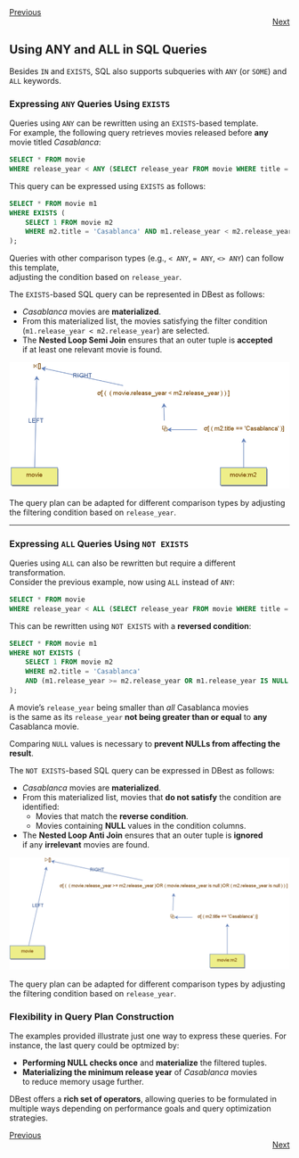 <div align="left">
    <a href="./18.1.2 - NOT-IN-vs-NOT-EXISTS.md">Previous</a>
</div>
<div align="right">
  <a href="./18.1.4 - Subqueries-and-direct-comparisons.md">Next</a>
</div>

## Using ANY and ALL in SQL Queries  

Besides `IN` and `EXISTS`, SQL also supports subqueries with `ANY` (or `SOME`) and `ALL` keywords.  

### Expressing `ANY` Queries Using `EXISTS`  

Queries using `ANY` can be rewritten using an `EXISTS`-based template.  
For example, the following query retrieves movies released before **any** movie titled *Casablanca*:  

```sql
SELECT * FROM movie  
WHERE release_year < ANY (SELECT release_year FROM movie WHERE title = 'Casablanca');  
```

This query can be expressed using `EXISTS` as follows:  

```sql
SELECT * FROM movie m1  
WHERE EXISTS (  
    SELECT 1 FROM movie m2  
    WHERE m2.title = 'Casablanca' AND m1.release_year < m2.release_year  
);  
```

Queries with other comparison types (e.g., `< ANY`, `= ANY`, `<> ANY`) can follow this template,  
adjusting the condition based on `release_year`.  



The `EXISTS`-based SQL query can be represented in DBest as follows:  

- *Casablanca* movies are **materialized**.  
- From this materialized list, the movies satisfying the filter condition  
  (`m1.release_year < m2.release_year`) are selected.  
- The **Nested Loop Semi Join** ensures that an outer tuple is **accepted**  
  if at least one relevant movie is found.  

<img src="assets/images/smaller than any.png" alt="Expressing an ANY-based query as an EXISTS-based query" width="700"/>


The query plan can be adapted for different comparison types by adjusting the filtering condition based on `release_year`.

---

### Expressing `ALL` Queries Using `NOT EXISTS`  

Queries using `ALL` can also be rewritten but require a different transformation.  
Consider the previous example, now using `ALL` instead of `ANY`:  

```sql
SELECT * FROM movie  
WHERE release_year < ALL (SELECT release_year FROM movie WHERE title = 'Casablanca');  
```

This can be rewritten using `NOT EXISTS` with a **reversed condition**:  

```sql
SELECT * FROM movie m1  
WHERE NOT EXISTS (  
    SELECT 1 FROM movie m2  
    WHERE m2.title = 'Casablanca'  
    AND (m1.release_year >= m2.release_year OR m1.release_year IS NULL OR m2.release_year IS NULL)  
);  
```

A movie’s `release_year` being smaller than *all* Casablanca movies  
is the same as its `release_year` **not being greater than or equal** to **any** Casablanca movie.  

Comparing `NULL` values is necessary to **prevent NULLs from affecting the result**.  


The `NOT EXISTS`-based SQL query can be expressed in DBest as follows:  

- *Casablanca* movies are **materialized**.  
- From this materialized list, movies that **do not satisfy** the condition are identified:  
  - Movies that match the **reverse condition**.  
  - Movies containing **NULL** values in the condition columns.  
- The **Nested Loop Anti Join** ensures that an outer tuple is **ignored**  
  if any **irrelevant** movies are found.  


<img src="assets/images/smaller than all.png" alt="Expressing an ALL-based query as an EXISTS-based query" width="800"/>

The query plan can be adapted for different comparison types by adjusting the filtering condition based on `release_year`.


### Flexibility in Query Plan Construction  

The examples provided illustrate just one way to express these queries.  For instance, the last query could be optmized by:

- **Performing NULL checks once** and **materialize** the filtered tuples.  
- **Materializing the minimum release year** of *Casablanca* movies  
  to reduce memory usage further.  


DBest offers a **rich set of operators**, allowing queries to be formulated in multiple ways depending on performance goals and query optimization strategies.  


<div align="left">
    <a href="./18.1.2 - NOT-IN-vs-NOT-EXISTS.md">Previous</a>
</div>
<div align="right">
  <a href="./18.1.4 - Subqueries-and-direct-comparisons.md">Next</a>
</div>



